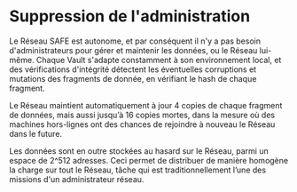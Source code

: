 # Suppression de l'administration

Le Réseau SAFE est autonome, et par conséquent il n'y a pas besoin d'administrateurs pour gérer et maintenir les données, ou le Réseau lui-même. Chaque Vault s'adapte constamment à son environnement local, et des vérifications d'intégrité  détectent les éventuelles corruptions et mutations des fragments de donnée, en vérifiant le hash de chaque fragment.

Le Réseau maintient automatiquement à jour 4 copies de chaque fragment de données, mais aussi jusqu’à 16 copies mortes, dans la mesure où des machines hors-lignes ont des chances de rejoindre à nouveau le Réseau dans le future.

Les données sont en outre stockées au hasard sur le Réseau, parmi un espace de 2^512 adresses. Ceci permet de distribuer de manière homogène la charge sur tout le Réseau, tâche qui est  traditionnellement l’une des missions d'un administrateur réseau.
